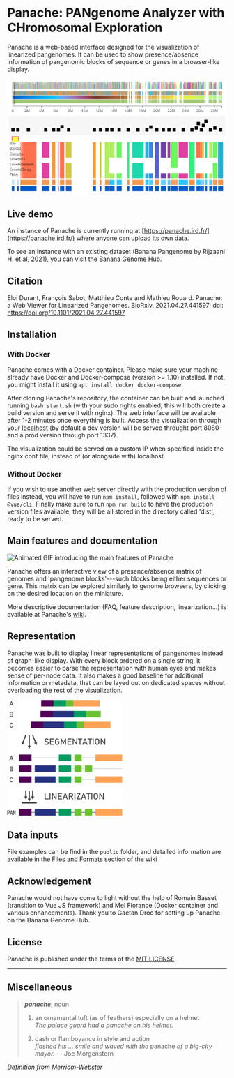 # Panache: PANgenome Analyzer with CHromosomal Exploration
Panache is a web-based interface designed for the visualization of linearized pangenomes. It can be used to show presence/absence information of pangenomic blocks of sequence or genes in a browser-like display.

![Snapshot of banana data in Panache](imagesReadMe/panacheBanana_clipped.png?raw=true "Banana data in Panache")

## Live demo
An instance of Panache is currently running at [https://panache.ird.fr/](https://panache.ird.fr/) where anyone can upload its own data.

To see an instance with an existing dataset (Banana Pangenome by Rijzaani H. et al, 2021), you can visit the [Banana Genome Hub](https://banana-genome-hub.southgreen.fr/content/panache).

## Citation
Eloi Durant,  François Sabot, Matthieu Conte and Mathieu Rouard. Panache: a Web Viewer for Linearized Pangenomes. BioRxiv. 2021.04.27.441597; doi: https://doi.org/10.1101/2021.04.27.441597 

## Installation

### With Docker
Panache comes with a Docker container. Please make sure your machine already have Docker and Docker-compose (version >= 1.10) installed. If not, you might install it using ```apt install docker docker-compose```.

After cloning Panache's repository, the container can be built and launched running ```bash start.sh``` (with your sudo rights enabled; this will both create a build version and serve it with nginx).
The web interface will be available after 1-2 minutes once everything is built.
Access the visualization through your [localhost](localhost:8080/) (by default a dev version will be served throught port 8080 and a prod version through port 1337).

The visualization could be served on a custom IP when specified inside the nginx.conf file, instead of (or alongside with) localhost.

### Without Docker

If you wish to use another web server directly with the production version of files instead, you will have to run ```npm install```, followed with ```npm install @vue/cli```. Finally make sure to run ```npm run build``` to have the production version files available, they will be all stored in the directory called 'dist', ready to be served.

## Main features and documentation

![Animated GIF introducing the main features of Panache](imagesReadMe/panacheScreencast.gif?raw=true "Panache Screencast")

Panache offers an interactive view of a presence/absence matrix of genomes and 'pangenome blocks'---such blocks being either sequences or gene. This matrix can be explored similarly to genome browsers, by clicking on the desired location on the miniature.

More descriptive documentation (FAQ, feature description, linearization...) is available at Panache's [wiki](https://github.com/SouthGreenPlatform/panache/wiki).

## Representation
Panache was built to display linear representations of pangenomes instead of graph-like display.
With every block ordered on a single string, it becomes easier to parse the representation with human eyes and makes sense of per-node data. It also makes a good baseline for additional information or metadata, that can be layed out on dedicated spaces without overloading the rest of the visualization.

![Visual explanation of pangenome linearization](imagesReadMe/pangenomeLinearization.png?raw=true "Pangenome linearization")

## Data inputs
File examples can be find in the `public` folder, and detailed information are available in the [Files and Formats](https://github.com/SouthGreenPlatform/panache/wiki/Files-&-formats) section of the wiki


## Acknowledgement

Panache would not have come to light without the help of Romain Basset (transition to Vue JS framework) and Mel Florance (Docker container and various enhancements).
Thank you to Gaetan Droc for setting up Panache on the Banana Genome Hub.

## License
Panache is published under the terms of the [MIT LICENSE](./LICENSE)

---

## Miscellaneous
> ***panache***, noun
> 1. an ornamental tuft (as of feathers) especially on a helmet  
> *The palace guard had a panache on his helmet.*
>
> 2. dash or flamboyance in style and action  
> *flashed his … smile and waved with the* panache *of a big-city mayor.* — Joe Morgenstern

*Definition from Merriam-Webster*
